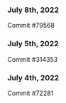 ### July 8th, 2022

Commit #79568

### July 5th, 2022

Commit #314353


### July 4th, 2022

Commit #72281
